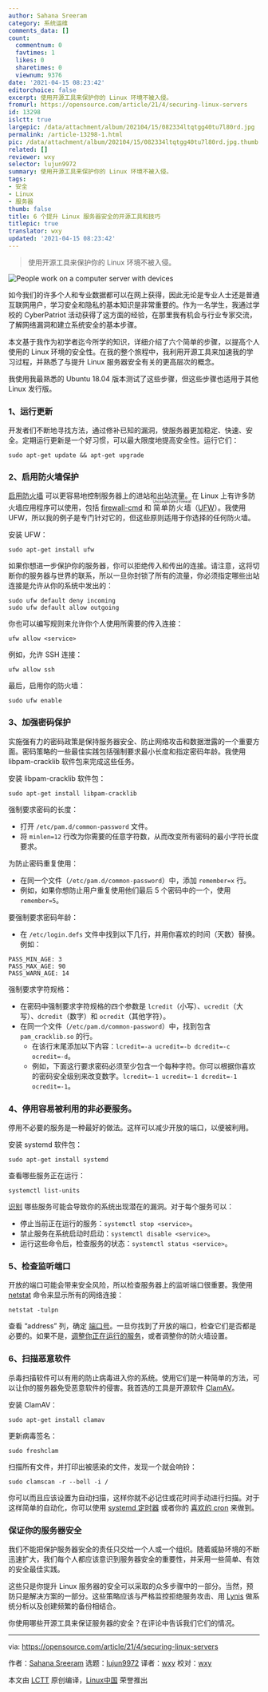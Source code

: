 ```yaml
---
author: Sahana Sreeram
category: 系统运维
comments_data: []
count:
  commentnum: 0
  favtimes: 1
  likes: 0
  sharetimes: 0
  viewnum: 9376
date: '2021-04-15 08:23:42'
editorchoice: false
excerpt: 使用开源工具来保护你的 Linux 环境不被入侵。
fromurl: https://opensource.com/article/21/4/securing-linux-servers
id: 13298
islctt: true
largepic: /data/attachment/album/202104/15/082334ltqtgg40tu7l80rd.jpg
permalink: /article-13298-1.html
pic: /data/attachment/album/202104/15/082334ltqtgg40tu7l80rd.jpg.thumb.jpg
related: []
reviewer: wxy
selector: lujun9972
summary: 使用开源工具来保护你的 Linux 环境不被入侵。
tags:
- 安全
- Linux
- 服务器
thumb: false
title: 6 个提升 Linux 服务器安全的开源工具和技巧
titlepic: true
translator: wxy
updated: '2021-04-15 08:23:42'
---
```



> 
> 使用开源工具来保护你的 Linux 环境不被入侵。
> 
> 
> 


![](/data/attachment/album/202104/15/082334ltqtgg40tu7l80rd.jpg "People work on a computer server with devices")


如今我们的许多个人和专业数据都可以在网上获得，因此无论是专业人士还是普通互联网用户，学习安全和隐私的基本知识是非常重要的。作为一名学生，我通过学校的 CyberPatriot 活动获得了这方面的经验，在那里我有机会与行业专家交流，了解网络漏洞和建立系统安全的基本步骤。


本文基于我作为初学者迄今所学的知识，详细介绍了六个简单的步骤，以提高个人使用的 Linux 环境的安全性。在我的整个旅程中，我利用开源工具来加速我的学习过程，并熟悉了与提升 Linux 服务器安全有关的更高层次的概念。


我使用我最熟悉的 Ubuntu 18.04 版本测试了这些步骤，但这些步骤也适用于其他 Linux 发行版。


### 1、运行更新


开发者们不断地寻找方法，通过修补已知的漏洞，使服务器更加稳定、快速、安全。定期运行更新是一个好习惯，可以最大限度地提高安全性。运行它们：



```
sudo apt-get update && apt-get upgrade

```

### 2、启用防火墙保护


[启用防火墙](https://www.redhat.com/sysadmin/secure-linux-network-firewall-cmd) 可以更容易地控制服务器上的进站和出站流量。在 Linux 上有许多防火墙应用程序可以使用，包括 [firewall-cmd](https://opensource.com/article/20/2/firewall-cheat-sheet) 和 <ruby> 简单防火墙 <rt>  Uncomplicated Firewall </rt></ruby>（[UFW](https://wiki.ubuntu.com/UncomplicatedFirewall)）。我使用 UFW，所以我的例子是专门针对它的，但这些原则适用于你选择的任何防火墙。


安装 UFW：



```
sudo apt-get install ufw

```

如果你想进一步保护你的服务器，你可以拒绝传入和传出的连接。请注意，这将切断你的服务器与世界的联系，所以一旦你封锁了所有的流量，你必须指定哪些出站连接是允许从你的系统中发出的：



```
sudo ufw default deny incoming
sudo ufw default allow outgoing

```

你也可以编写规则来允许你个人使用所需要的传入连接：



```
ufw allow <service>

```

例如，允许 SSH 连接：



```
ufw allow ssh

```

最后，启用你的防火墙：



```
sudo ufw enable

```

### 3、加强密码保护


实施强有力的密码政策是保持服务器安全、防止网络攻击和数据泄露的一个重要方面。密码策略的一些最佳实践包括强制要求最小长度和指定密码年龄。我使用 libpam-cracklib 软件包来完成这些任务。


安装 libpam-cracklib 软件包：



```
sudo apt-get install libpam-cracklib

```

强制要求密码的长度：


* 打开 `/etc/pam.d/common-password` 文件。
* 将 `minlen=12` 行改为你需要的任意字符数，从而改变所有密码的最小字符长度要求。


为防止密码重复使用：


* 在同一个文件（`/etc/pam.d/common-password`）中，添加 `remember=x` 行。
* 例如，如果你想防止用户重复使用他们最后 5 个密码中的一个，使用 `remember=5`。


要强制要求密码年龄：


* 在 `/etc/login.defs` 文件中找到以下几行，并用你喜欢的时间（天数）替换。例如：



```
PASS_MIN_AGE: 3
PASS_MAX_AGE: 90
PASS_WARN_AGE: 14 

```

强制要求字符规格：


* 在密码中强制要求字符规格的四个参数是 `lcredit`（小写）、`ucredit`（大写）、`dcredit`（数字）和 `ocredit`（其他字符）。
* 在同一个文件（`/etc/pam.d/common-password`）中，找到包含 `pam_cracklib.so` 的行。
	+ 在该行末尾添加以下内容：`lcredit=-a ucredit=-b dcredit=-c ocredit=-d`。
	+ 例如，下面这行要求密码必须至少包含一个每种字符。你可以根据你喜欢的密码安全级别来改变数字。`lcredit=-1 ucredit=-1 dcredit=-1 ocredit=-1`。


### 4、停用容易被利用的非必要服务。


停用不必要的服务是一种最好的做法。这样可以减少开放的端口，以便被利用。


安装 systemd 软件包：



```
sudo apt-get install systemd

```

查看哪些服务正在运行：



```
systemctl list-units

```

[识别](http://www.yorku.ca/infosec/Administrators/UNIX_disable.html) 哪些服务可能会导致你的系统出现潜在的漏洞。对于每个服务可以：


* 停止当前正在运行的服务：`systemctl stop <service>`。
* 禁止服务在系统启动时启动：`systemctl disable <service>`。
* 运行这些命令后，检查服务的状态：`systemctl status <service>`。


### 5、检查监听端口


开放的端口可能会带来安全风险，所以检查服务器上的监听端口很重要。我使用 [netstat](https://docs.microsoft.com/en-us/windows-server/administration/windows-commands/netstat) 命令来显示所有的网络连接：



```
netstat -tulpn

```

查看 “address” 列，确定 [端口号](https://en.wikipedia.org/wiki/List_of_TCP_and_UDP_port_numbers)。一旦你找到了开放的端口，检查它们是否都是必要的。如果不是，[调整你正在运行的服务](https://opensource.com/article/20/5/systemd-units)，或者调整你的防火墙设置。


### 6、扫描恶意软件


杀毒扫描软件可以有用的防止病毒进入你的系统。使用它们是一种简单的方法，可以让你的服务器免受恶意软件的侵害。我首选的工具是开源软件 [ClamAV](https://www.clamav.net/)。


安装 ClamAV：



```
sudo apt-get install clamav

```

更新病毒签名：



```
sudo freshclam

```

扫描所有文件，并打印出被感染的文件，发现一个就会响铃：



```
sudo clamscan -r --bell -i /

```

你可以而且应该设置为自动扫描，这样你就不必记住或花时间手动进行扫描。对于这样简单的自动化，你可以使用 [systemd 定时器](https://opensource.com/article/20/7/systemd-timers) 或者你的 [喜欢的 cron](https://opensource.com/article/21/2/linux-automation) 来做到。


### 保证你的服务器安全


我们不能把保护服务器安全的责任只交给一个人或一个组织。随着威胁环境的不断迅速扩大，我们每个人都应该意识到服务器安全的重要性，并采用一些简单、有效的安全最佳实践。


这些只是你提升 Linux 服务器的安全可以采取的众多步骤中的一部分。当然，预防只是解决方案的一部分。这些策略应该与严格监控拒绝服务攻击、用 [Lynis](https://opensource.com/article/20/5/linux-security-lynis) 做系统分析以及创建频繁的备份相结合。


你使用哪些开源工具来保证服务器的安全？在评论中告诉我们它们的情况。




---


via: <https://opensource.com/article/21/4/securing-linux-servers>


作者：[Sahana Sreeram](https://opensource.com/users/sahanasreeram01gmailcom) 选题：[lujun9972](https://github.com/lujun9972) 译者：[wxy](https://github.com/wxy) 校对：[wxy](https://github.com/wxy)


本文由 [LCTT](https://github.com/LCTT/TranslateProject) 原创编译，[Linux中国](https://linux.cn/) 荣誉推出